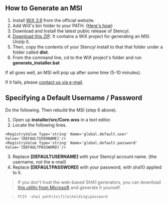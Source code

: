 ## How to Generate an MSI

1. Install [WiX 3.9](https://wix.codeplex.com/releases/view/136891) from the official website.
2. Add WiX's bin folder to your PATH. ([Here's how](https://msdn.microsoft.com/en-us/library/gg513936.aspx))
3. Download and Install the latest public release of Stencyl. 
4. [Download this ZIP](http://static.stencyl.com/edukit/Stencyl-MSI-Generator-3.zip). It contains a WiX project for generating an MSI. Unzip it.
5. Then, copy the contents of your Stencyl install to that that folder under a folder called **dist**.
6. From the command line, cd to the WiX project's folder and run **generate_installer.bat**

If all goes well, an MSI will pop up after some time (5-10 minutes).

If it fails, please [contact us via e-mail](http://www.stencyl.com/about/contact/).


## Specifying a Default Username / Password

Do the following. Then rebuild the MSI (step 6 above).

1. Open up **installer/src/Core.wxs** in a text editor.
2. Locate the following lines.

  ```
  <RegistryValue Type='string' Name='global.default.user' Value='[DEFAULTUSERNAME]'/>
  <RegistryValue Type='string' Name='global.default.password' Value='[DEFAULTPASSWORD]'/>
  ```

3. Replace **[DEFAULTUSERNAME]** with your Stencyl account name. (the username, not the e-mail)
4. Replace **[DEFAULTPASSWORD]** with your password, with sha1() applied to it.

> If you don't trust the web-based SHA1 generators, you can download [this utility from Microsoft](https://support.microsoft.com/en-us/kb/841290) and generate it yourself.

> `FCIV -sha1 path\to\file\holding\password`
